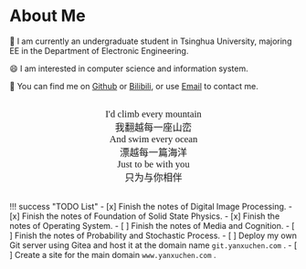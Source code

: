 # About Me

👋 I am currently an undergraduate student in Tsinghua University, majoring EE in the Department of Electronic Engineering.

😄 I am interested in computer science and information system.

👀 You can find me on [Github](https://github.com/DerrickMarcus) or [Bilibili](https://space.bilibili.com/627449965), or use [Email](mailto:blog@yanxuchen.com) to contact me.

<div class="admonition example" style="text-align: center; font-family: LXGW WenKai GB Screen; font-size: 1.2em; padding: 1em;">
    I'd climb every mountain<br>
    我翻越每一座山峦<br>
    And swim every ocean<br>
    漂越每一篇海洋<br>
    Just to be with you<br>
    只为与你相伴
</div>

!!! success "TODO List"
    - [x] Finish the notes of Digital Image Processing.
    - [x] Finish the notes of Foundation of Solid State Physics.
    - [x] Finish the notes of Operating System.
    - [ ] Finish the notes of Media and Cognition.
    - [ ] Finish the notes of Probability and Stochastic Process.
    - [ ] Deploy my own Git server using Gitea and host it at the domain name `git.yanxuchen.com` .
    - [ ] Create a site for the main domain `www.yanxuchen.com` .
